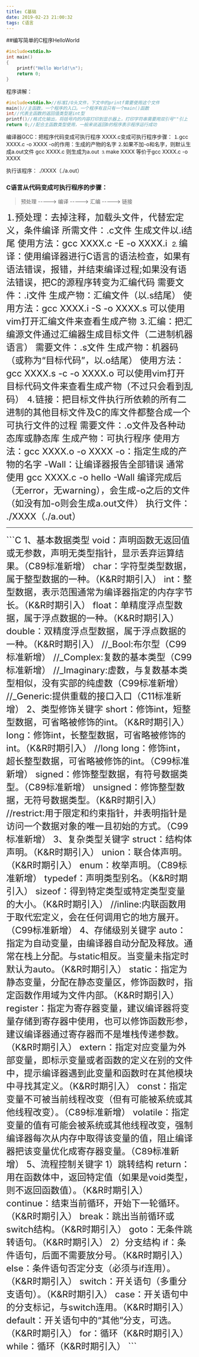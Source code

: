 ```yaml
---
title: C基础
date: 2019-02-23 21:00:32
tags: C语言
---
```


##编写简单的C程序HelloWorld
```C
#include<stdio.h>
int main()
{
	printf("Hello World!\n");
	return 0;
}
```

程序讲解：

```C
#include<stdio.h>//标准I/O头文件，下文中的printf需要使用这个文件
main()//主函数，一个程序的入口。一个程序有且只有一个main()函数
int//代表主函数的返回值类型是int型
printf()//格式化输出，将括号内的内容打印到显示器上，打印字符串需要用双引号""引上
return 0;//配合主函数类型使用，一般来说返回0的程序表示程序运行成功
```

编译器GCC：把程序代码变成可执行程序
XXXX.c变成可执行程序步骤：
⒈gcc XXXX.c -o XXXX
-o的作用：生成的产物的名字
⒉如果不加-o和名字，则默认生成a.out文件
gcc XXXX.c
则生成为a.out
⒊make XXXX
等价于gcc XXXX.c -o XXXX

执行该程序：
./XXXX（./a.out）


### C语言从代码变成可执行程序的步骤：

> 预处理 -----> 编译 -----> 汇编 -----> 链接

<font size="5">
⒈预处理：去掉注释，加载头文件，代替宏定义，条件编译
所需文件：.c文件
生成文件以.i结尾
使用方法：gcc XXXX.c -E -o XXXX.i
⒉编译：使用编译器进行C语言的语法检查，如果有语法错误，报错，并结束编译过程;如果没有语法错误，把C的源程序转变为汇编代码
需要文件：.i文件
生成产物：汇编文件（以.s结尾）
使用方法：gcc XXXX.i -S -o XXXX.s
可以使用vim打开汇编文件来查看生成产物
⒊汇编：把汇编源文件通过汇编器生成目标文件（二进制机器语言）
需要文件：.s文件
生成产物：机器码（或称为“目标代码”，以.o结尾）
使用方法：gcc XXXX.s -c -o XXXX.o
可以使用vim打开目标代码文件来查看生成产物（不过只会看到乱码）
⒋链接：把目标文件执行所依赖的所有二进制的其他目标文件及C的库文件都整合成一个可执行文件的过程
需要文件：.o文件及各种动态库或静态库
生成产物：可执行程序
使用方法：gcc XXXX.o -o XXXX
-o：指定生成的产物的名字
-Wall：让编译器报告全部错误
通常使用
gcc XXXX.c -o hello -Wall
编译完成后（无error，无warning），会生成-o之后的文件（如没有加-o则会生成a.out文件）
执行文件：
./XXXX（./a.out）</font>

---------

<font size="5">
```C
1、基本数据类型
void：声明函数无返回值或无参数，声明无类型指针，显示丢弃运算结果。（C89标准新增）
char：字符型类型数据，属于整型数据的一种。（K&R时期引入）
int：整型数据，表示范围通常为编译器指定的内存字节长。（K&R时期引入）
float：单精度浮点型数据，属于浮点数据的一种。（K&R时期引入）
double：双精度浮点型数据，属于浮点数据的一种。（K&R时期引入）
//_Bool:布尔型（C99标准新增）
//_Complex:复数的基本类型（C99标准新增）
//_Imaginary:虚数，与复数基本类型相似，没有实部的纯虚数（C99标准新增）
//_Generic:提供重载的接口入口（C11标准新增）
2、类型修饰关键字
short：修饰int，短整型数据，可省略被修饰的int。（K&R时期引入）
long：修饰int，长整型数据，可省略被修饰的int。（K&R时期引入）
//long long：修饰int，超长整型数据，可省略被修饰的int。（C99标准新增）
signed：修饰整型数据，有符号数据类型。（C89标准新增）
unsigned：修饰整型数据，无符号数据类型。（K&R时期引入）
//restrict:用于限定和约束指针，并表明指针是访问一个数据对象的唯一且初始的方式。（C99标准新增）
3、复杂类型关键字
struct：结构体声明。（K&R时期引入）
union：联合体声明。（K&R时期引入）
enum：枚举声明。（C89标准新增）
typedef：声明类型别名。（K&R时期引入）
sizeof：得到特定类型或特定类型变量的大小。（K&R时期引入）
//inline:内联函数用于取代宏定义，会在任何调用它的地方展开。（C99标准新增）
4、存储级别关键字
auto：指定为自动变量，由编译器自动分配及释放。通常在栈上分配。与static相反。当变量未指定时默认为auto。（K&R时期引入）
static：指定为静态变量，分配在静态变量区，修饰函数时，指定函数作用域为文件内部。（K&R时期引入）
register：指定为寄存器变量，建议编译器将变量存储到寄存器中使用，也可以修饰函数形参，建议编译器通过寄存器而不是堆栈传递参数。（K&R时期引入）
extern：指定对应变量为外部变量，即标示变量或者函数的定义在别的文件中，提示编译器遇到此变量和函数时在其他模块中寻找其定义。（K&R时期引入）
const：指定变量不可被当前线程改变（但有可能被系统或其他线程改变）。（C89标准新增）
volatile：指定变量的值有可能会被系统或其他线程改变，强制编译器每次从内存中取得该变量的值，阻止编译器把该变量优化成寄存器变量。（C89标准新增）
5、流程控制关键字
1）跳转结构
return：用在函数体中，返回特定值（如果是void类型，则不返回函数值）。（K&R时期引入）
continue：结束当前循环，开始下一轮循环。（K&R时期引入）
break：跳出当前循环或switch结构。（K&R时期引入）
goto：无条件跳转语句。（K&R时期引入）
2）分支结构
if：条件语句，后面不需要放分号。（K&R时期引入）
else：条件语句否定分支（必须与if连用）。（K&R时期引入）
switch：开关语句（多重分支语句）。（K&R时期引入）
case：开关语句中的分支标记，与switch连用。（K&R时期引入）
default：开关语句中的“其他”分支，可选。（K&R时期引入）
for：循环（K&R时期引入）
while：循环（K&R时期引入）
```
<font>
